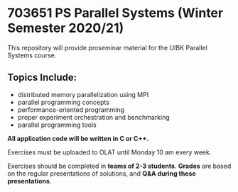 # 703651 PS Parallel Systems (Winter Semester 2020/21)

This repository will provide proseminar material for the UIBK Parallel Systems course.

## Topics Include:

 - distributed memory parallelization using MPI
 - parallel programming concepts
 - performance-oriented programming
 - proper experiment orchestration and benchmarking
 - parallel programming tools
 
**All application code will be written in C or C++.**

Exercises must be uploaded to OLAT until Monday 10 am every week.

Exercises should be completed in **teams of 2-3 students**.
**Grades** are based on the regular presentations of solutions, and **Q&A during these presentations**.
